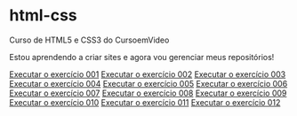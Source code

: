 # html-css
Curso de HTML5 e CSS3 do CursoemVideo

Estou aprendendo a criar sites e agora vou gerenciar meus repositórios!

<a href="https://samueloliveira10.github.io/html-css/exercicios/modulo1/Ex001/index.html">Executar o exercício 001</a>
<a href="https://samueloliveira10.github.io/html-css/exercicios/modulo1/Ex002/index.html">Executar o exercício 002</a>
<a href="https://samueloliveira10.github.io/html-css/exercicios/modulo1/Ex003/index.html">Executar o exercício 003</a>
<a href="https://samueloliveira10.github.io/html-css/exercicios/modulo1/Ex004/index.html">Executar o exercício 004</a>
<a href="https://samueloliveira10.github.io/html-css/exercicios/modulo1/Ex005/index.html">Executar o exercício 005</a>
<a href="https://samueloliveira10.github.io/html-css/exercicios/modulo1/Ex006/index.html">Executar o exercício 006</a>
<a href="https://samueloliveira10.github.io/html-css/exercicios/modulo1/Ex007/index.html">Executar o exercício 007</a>
<a href="https://samueloliveira10.github.io/html-css/exercicios/modulo1/Ex008/index.html">Executar o exercício 008</a>
<a href="https://samueloliveira10.github.io/html-css/exercicios/modulo1/Ex009/index.html">Executar o exercício 009</a>
<a href="https://samueloliveira10.github.io/html-css/exercicios/modulo1/Ex010/index.html">Executar o exercício 010</a>
<a href="https://samueloliveira10.github.io/html-css/exercicios/modulo1/Ex011/index.html">Executar o exercício 011</a>
<a href="https://samueloliveira10.github.io/html-css/exercicios/modulo1/Ex012/index.html">Executar o exercício 012</a>